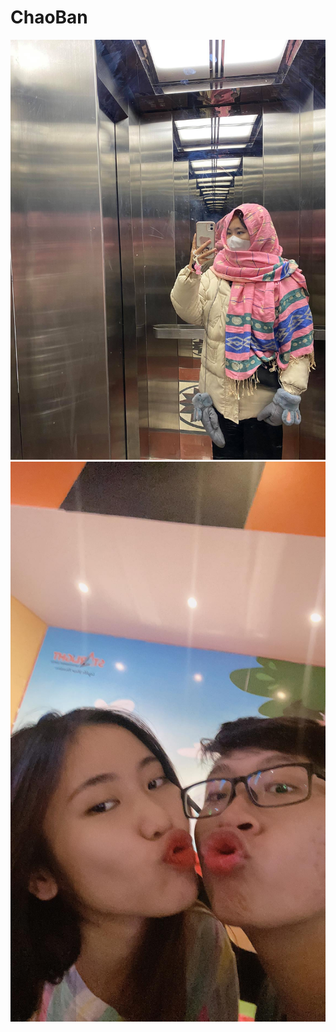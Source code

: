 # ChaoBan
![Nong](https://github.com/QuangHuy3009/ChaoNong/blob/master/nongnong.jpg)
![NongHuy](https://github.com/QuangHuy3009/ChaoNong/blob/master/nonghuy.jpg)
